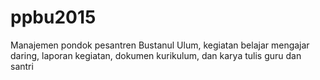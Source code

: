 # ppbu2015
Manajemen pondok pesantren Bustanul Ulum, kegiatan belajar mengajar daring, laporan kegiatan, dokumen kurikulum, dan karya tulis guru dan santri 
